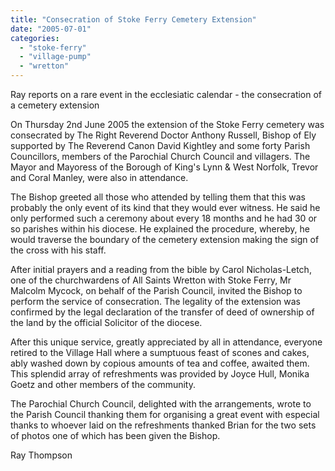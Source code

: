 ```yaml
---
title: "Consecration of Stoke Ferry Cemetery Extension"
date: "2005-07-01"
categories: 
  - "stoke-ferry"
  - "village-pump"
  - "wretton"
---
```


Ray reports on a rare event in the ecclesiatic calendar - the consecration of a cemetery extension

On Thursday 2nd June 2005 the extension of the Stoke Ferry cemetery was consecrated by The Right Reverend Doctor Anthony Russell, Bishop of Ely supported by The Reverend Canon David Kightley and some forty Parish Councillors, members of the Parochial Church Council and villagers. The Mayor and Mayoress of the Borough of King's Lynn & West Norfolk, Trevor and Coral Manley, were also in attendance.

The Bishop greeted all those who attended by telling them that this was probably the only event of its kind that they would ever witness. He said he only performed such a ceremony about every 18 months and he had 30 or so parishes within his diocese. He explained the procedure, whereby, he would traverse the boundary of the cemetery extension making the sign of the cross with his staff.

After initial prayers and a reading from the bible by Carol Nicholas-Letch, one of the churchwardens of All Saints Wretton with Stoke Ferry, Mr Malcolm Mycock, on behalf of the Parish Council, invited the Bishop to perform the service of consecration. The legality of the extension was confirmed by the legal declaration of the transfer of deed of ownership of the land by the official Solicitor of the diocese.

After this unique service, greatly appreciated by all in attendance, everyone retired to the Village Hall where a sumptuous feast of scones and cakes, ably washed down by copious amounts of tea and coffee, awaited them. This splendid array of refreshments was provided by Joyce Hull, Monika Goetz and other members of the community.

The Parochial Church Council, delighted with the arrangements, wrote to the Parish Council thanking them for organising a great event with especial thanks to whoever laid on the refreshments thanked Brian for the two sets of photos one of which has been given the Bishop.

Ray Thompson
